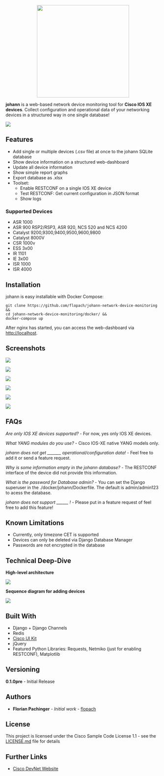 <div align="center">
  <img width="300" src="images/logo/johann-logo-full.png">
</div>

**johann** is a web-based network device monitoring tool for **Cisco IOS XE devices**. Collect configuration and operational data of your networking devices in a structured way in one single database!

![](images/johann-teaser.png)

## Features

* Add single or multiple devices (.csv file) at once to the johann SQLite database
* Show device information on a structured web-dashboard
* Update all device information
* Show simple report graphs
* Export database as .xlsx
* Toolset:
	* Enable RESTCONF on a single IOS XE device
	* Test RESTCONF: Get current configuration in JSON format
	* Show logs

### Supported Devices

* ASR 1000
* ASR 900 RSP2/RSP3, ASR 920, NCS 520 and NCS 4200
* Catalyst 9200,9300,9400,9500,9600,9800
* Catalyst 8000V
* CSR 1000v
* ESS 3x00
* IR 1101
* IE 3x00
* ISR 1000
* ISR 4000

## Installation

johann is easy installable with Docker Compose:

```
git clone https://github.com/flopach/johann-network-device-monitoring &&
cd johann-network-device-monitoring/docker/ &&
docker-compose up
```

After nginx has started, you can access the web-dashboard via [http://localhost](http://localhost).

## Screenshots

![](images/scr_add.png)

![](images/scr_all.png)

![](images/scr_detail.png)

![](images/scr_detail2.png)

![](images/scr_report.png)

![](images/scr_json.png)


## FAQs

*Are only IOS XE devices supported?* - For now, yes only IOS XE devices.

*What YANG modules do you use?* - Cisco IOS-XE native YANG models only.

*johann does not get _______ operational/configuration data!* - Feel free to add it or send a feature request.

*Why is some information empty in the johann database?* - The RESTCONF interface of the device did not provide this information.

*What is the password for Database admin?* - You can set the Django superuser in the ./docker/johann/Dockerfile. The default is admin/admin123 to acess the database.

*johann does not support ______ !* - Please put in a feature request of feel free to add this feature!

## Known Limitations

* Currently, only timezone CET is supported
* Devices can only be deleted via Django Database Manager 
* Passwords are not encrypted in the database 

## Technical Deep-Dive

**High-level architecture**

![](images/high-level-architecture.png)

**Sequence diagram for adding devices**

![](images/sequencediagram_add_device.png)

## Built With

* Django + Django Channels
* Redis
* [Cisco UI Kit](https://developer.cisco.com/site/uiux/)
* jQuery
* Featured Python Libraries: Requests, Netmiko (just for enabling RESTCONF), Matplotlib

## Versioning

**0.1.0pre** - Initial Release

## Authors

* **Florian Pachinger** - *Initial work* - [flopach](https://github.com/flopach)

## License

This project is licensed under the Cisco Sample Code License 1.1 - see the [LICENSE.md](LICENSE.md) file for details

## Further Links

* [Cisco DevNet Website](https://developer.cisco.com)

